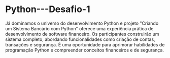 # Python---Desafio-1
 Já dominamos o universo do desenvolvimento Python e projeto "Criando um Sistema Bancário com Python" oferece uma experiência prática de desenvolvimento de software financeiro. Os participantes construirão um sistema completo, abordando funcionalidades como criação de contas, transações e segurança. É uma oportunidade para aprimorar habilidades de programação Python e compreender conceitos financeiros e de segurança.
